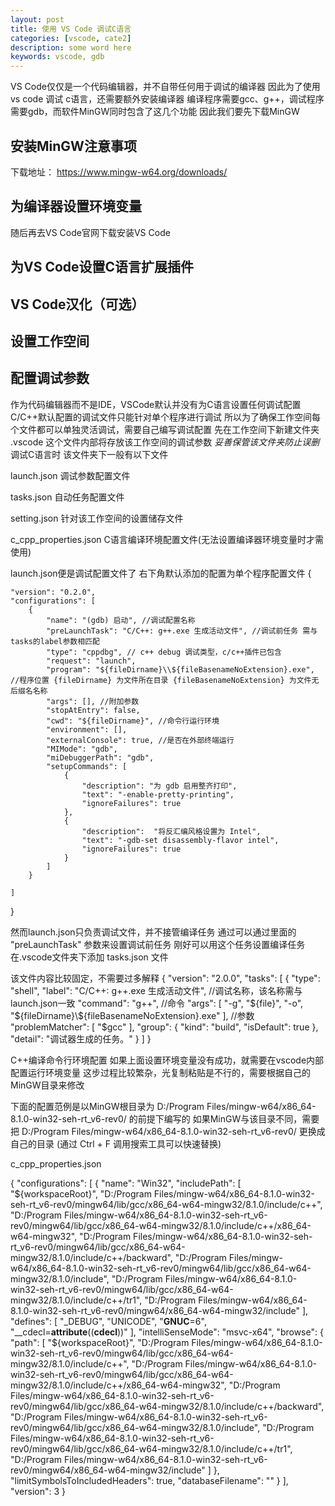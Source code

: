 ```yaml
---
layout: post
title: 使用 VS Code 调试C语言
categories: [vscode, cate2]
description: some word here
keywords: vscode, gdb
---
```


VS Code仅仅是一个代码编辑器，并不自带任何用于调试的编译器
因此为了使用vs code 调试 c语言，还需要额外安装编译器
编译程序需要gcc、g++，调试程序需要gdb，而软件MinGW同时包含了这几个功能
因此我们要先下载MinGW
## 安装MinGW注意事项
下载地址：
https://www.mingw-w64.org/downloads/

## 为编译器设置环境变量

随后再去VS Code官网下载安装VS Code

## 为VS Code设置C语言扩展插件

## VS Code汉化（可选）

## 设置工作空间

## 配置调试参数
作为代码编辑器而不是IDE，VSCode默认并没有为C语言设置任何调试配置
C/C++默认配置的调试文件只能针对单个程序进行调试
所以为了确保工作空间每个文件都可以单独灵活调试，需要自己编写调试配置
先在工作空间下新建文件夹 .vscode
这个文件内部将存放该工作空间的调试参数
*妥善保管该文件夹防止误删*
调试C语言时 该文件夹下一般有以下文件

launch.json
调试参数配置文件

tasks.json
自动任务配置文件

setting.json
针对该工作空间的设置储存文件

c_cpp_properties.json
C语言编译环境配置文件(无法设置编译器环境变量时才需使用)

launch.json便是调试配置文件了
右下角默认添加的配置为单个程序配置文件
{
    
    "version": "0.2.0",
    "configurations": [
        {
            "name": "(gdb) 启动", //调试配置名称
            "preLaunchTask": "C/C++: g++.exe 生成活动文件", //调试前任务 需与tasks的label参数相匹配
            "type": "cppdbg", // c++ debug 调试类型，c/c++插件已包含
            "request": "launch",
            "program": "${fileDirname}\\${fileBasenameNoExtension}.exe",  //程序位置 {fileDirname} 为文件所在目录 {fileBasenameNoExtension} 为文件无后缀名名称
            "args": [], //附加参数
            "stopAtEntry": false,
            "cwd": "${fileDirname}", //命令行运行环境
            "environment": [],
            "externalConsole": true, //是否在外部终端运行
            "MIMode": "gdb",
            "miDebuggerPath": "gdb", 
            "setupCommands": [
                {
                    "description": "为 gdb 启用整齐打印",
                    "text": "-enable-pretty-printing",
                    "ignoreFailures": true
                },
                {
                    "description":  "将反汇编风格设置为 Intel",
                    "text": "-gdb-set disassembly-flavor intel",
                    "ignoreFailures": true
                }
            ]
        }
        
    ]
}

然而launch.json只负责调试文件，并不接管编译任务
通过可以通过里面的 "preLaunchTask" 参数来设置调试前任务
刚好可以用这个任务设置编译任务
在.vscode文件夹下添加 tasks.json 文件

该文件内容比较固定，不需要过多解释
{
    "version": "2.0.0",
    "tasks": [
        {
            "type": "shell",
            "label": "C/C++: g++.exe 生成活动文件", //调试名称，该名称需与launch.json一致
            "command": "g++", //命令
            "args": [
                "-g",
                "${file}",
                "-o",
                "${fileDirname}\\${fileBasenameNoExtension}.exe"
            ], //参数
            "problemMatcher": [
                "$gcc"
            ],
            "group": {
                "kind": "build",
                "isDefault": true
            },
            "detail": "调试器生成的任务。"
        }
    ]
}


C++编译命令行环境配置
如果上面设置环境变量没有成功，就需要在vscode内部配置运行环境变量
这步过程比较繁杂，光复制粘贴是不行的，需要根据自己的MinGW目录来修改

下面的配置范例是以MinGW根目录为
D:/Program Files/mingw-w64/x86_64-8.1.0-win32-seh-rt_v6-rev0/
的前提下编写的
如果MinGW与该目录不同，需要把 D:/Program Files/mingw-w64/x86_64-8.1.0-win32-seh-rt_v6-rev0/ 更换成自己的目录
(通过 Ctrl + F 调用搜索工具可以快速替换)

c_cpp_properties.json

{
    "configurations": [
        {
            "name": "Win32",
            "includePath": [
                "${workspaceRoot}",
                "D:/Program Files/mingw-w64/x86_64-8.1.0-win32-seh-rt_v6-rev0/mingw64/lib/gcc/x86_64-w64-mingw32/8.1.0/include/c++",
                "D:/Program Files/mingw-w64/x86_64-8.1.0-win32-seh-rt_v6-rev0/mingw64/lib/gcc/x86_64-w64-mingw32/8.1.0/include/c++/x86_64-w64-mingw32",
                "D:/Program Files/mingw-w64/x86_64-8.1.0-win32-seh-rt_v6-rev0/mingw64/lib/gcc/x86_64-w64-mingw32/8.1.0/include/c++/backward",
                "D:/Program Files/mingw-w64/x86_64-8.1.0-win32-seh-rt_v6-rev0/mingw64/lib/gcc/x86_64-w64-mingw32/8.1.0/include",
                "D:/Program Files/mingw-w64/x86_64-8.1.0-win32-seh-rt_v6-rev0/mingw64/lib/gcc/x86_64-w64-mingw32/8.1.0/include/c++/tr1",
                "D:/Program Files/mingw-w64/x86_64-8.1.0-win32-seh-rt_v6-rev0/mingw64/x86_64-w64-mingw32/include"
            ],
            "defines": [
                "_DEBUG",
                "UNICODE",
                "__GNUC__=6",
                "__cdecl=__attribute__((__cdecl__))"
            ],
            "intelliSenseMode": "msvc-x64",
            "browse": {
                "path": [
                    "${workspaceRoot}",
                "D:/Program Files/mingw-w64/x86_64-8.1.0-win32-seh-rt_v6-rev0/mingw64/lib/gcc/x86_64-w64-mingw32/8.1.0/include/c++",
                "D:/Program Files/mingw-w64/x86_64-8.1.0-win32-seh-rt_v6-rev0/mingw64/lib/gcc/x86_64-w64-mingw32/8.1.0/include/c++/x86_64-w64-mingw32",
                "D:/Program Files/mingw-w64/x86_64-8.1.0-win32-seh-rt_v6-rev0/mingw64/lib/gcc/x86_64-w64-mingw32/8.1.0/include/c++/backward",
                "D:/Program Files/mingw-w64/x86_64-8.1.0-win32-seh-rt_v6-rev0/mingw64/lib/gcc/x86_64-w64-mingw32/8.1.0/include",
                "D:/Program Files/mingw-w64/x86_64-8.1.0-win32-seh-rt_v6-rev0/mingw64/lib/gcc/x86_64-w64-mingw32/8.1.0/include/c++/tr1",
                "D:/Program Files/mingw-w64/x86_64-8.1.0-win32-seh-rt_v6-rev0/mingw64/x86_64-w64-mingw32/include"
                ]
            },
            "limitSymbolsToIncludedHeaders": true,
            "databaseFilename": ""
        }
    ],
    "version": 3
}
